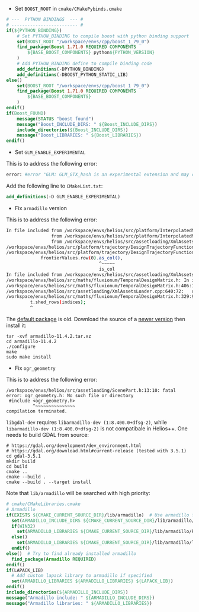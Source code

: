 * Set `BOOST_ROOT` in `cmake/CMakePybinds.cmake`
```cmake
# ---  PYTHON BINDINGS  --- #
# ------------------------- #
if(${PYTHON_BINDING})
    # Set PYTHON_BINDING to compile boost with python binding support
    set(BOOST_ROOT "/workspace/envs/cpp/boost_1_79_0")
    find_package(Boost 1.71.0 REQUIRED COMPONENTS
        ${BASE_BOOST_COMPONENTS} python${PYTHON_VERSION}
    )
    # Add PYTHON_BINDING define to compile binding code
    add_definitions(-DPYTHON_BINDING)
    add_definitions(-DBOOST_PYTHON_STATIC_LIB)
else()
    set(BOOST_ROOT "/workspace/envs/cpp/boost_1_79_0")
    find_package(Boost 1.71.0 REQUIRED COMPONENTS
        ${BASE_BOOST_COMPONENTS}
    )
endif()
if(Boost_FOUND)
    message(STATUS "boost found")
    message("Boost_INCLUDE_DIRS: " ${Boost_INCLUDE_DIRS})
    include_directories(${Boost_INCLUDE_DIRS})
    message("Boost_LIBRARIES: " ${Boost_LIBRARIES})
endif()
```

* Set `GLM_ENABLE_EXPERIMENTAL`

This is to address the following error:
```bash
error: #error "GLM: GLM_GTX_hash is an experimental extension and may change in the future. Use #define GLM_ENABLE_EXPERIMENTAL before including it, if you really want to use it."
```
Add the following line to `CMakeList.txt`:
```cmake
add_definitions(-D GLM_ENABLE_EXPERIMENTAL)
```

* Fix `armadillo` version

This is to address the following error:
```bash
In file included from /workspace/envs/helios/src/platform/InterpolatedMovingPlatform.h:4:0,
                 from /workspace/envs/helios/src/platform/InterpolatedMovingPlatformEgg.h:4,
                 from /workspace/envs/helios/src/assetloading/XmlAssetsLoader.cpp:25:
/workspace/envs/helios/src/platform/trajectory/DesignTrajectoryFunction.h: In constructor 'DesignTrajectoryFunction::DesignTrajectoryFunction(const arma::Col<double>&, const arma::Mat<double>&, const arma::Mat<double>&)':
/workspace/envs/helios/src/platform/trajectory/DesignTrajectoryFunction.h:72:35: error: 'const class arma::subview_row<double>' has no member named 'as_col'; did you mean 'is_col'?
             frontierValues.row(0).as_col(),
                                   ^~~~~~
                                   is_col
In file included from /workspace/envs/helios/src/assetloading/XmlAssetsLoader.cpp:20:0:
/workspace/envs/helios/src/maths/fluxionum/TemporalDesignMatrix.h: In instantiation of 'void fluxionum::TemporalDesignMatrix<TimeType, VarType>::dropRows(const uvec&) [with TimeType = double; VarType = double; arma::uvec = arma::Col<long long unsigned int>]':
/workspace/envs/helios/src/maths/fluxionum/TemporalDesignMatrix.h:406:17:   required from 'std::size_t fluxionum::TemporalDesignMatrix<TimeType, VarType>::slopeFilter(VarType) [with TimeType = double; VarType = double; std::size_t = long unsigned int]'
/workspace/envs/helios/src/assetloading/XmlAssetsLoader.cpp:640:72:   required from here
/workspace/envs/helios/src/maths/fluxionum/TemporalDesignMatrix.h:329:9: error: no matching function for call to 'arma::Col<double>::shed_rows(const uvec&)'
         t.shed_rows(indices);
         ^
```

The [default package](https://packages.ubuntu.com/bionic/libarmadillo-dev) is old. Download the source of a [newer version](https://arma.sourceforge.net/download.html) then install it:
```
tar -xvf armadillo-11.4.2.tar.xz
cd armadillo-11.4.2
./configure 
make 
sudo make install
```

* Fix `ogr_geometry`

This is to address the following error:
```
/workspace/envs/helios/src/assetloading/ScenePart.h:13:10: fatal error: ogr_geometry.h: No such file or directory
 #include <ogr_geometry.h>
          ^~~~~~~~~~~~~~~~
compilation terminated.
```

`libgdal-dev` requires `libarmadillo-dev (1:8.400.0+dfsg-2)`, while `libarmadillo-dev (1:8.400.0+dfsg-2)` is not compatibale in Helios++. One needs to build GDAL from source:
```
# https://gdal.org/development/dev_environment.html
# https://gdal.org/download.html#current-release (tested with 3.5.1)
cd gdal-3.5.1
mkdir build
cd build
cmake ..
cmake --build .
cmake --build . --target install
```

Note that `lib/armadillo` will be searched with high priority:
```cmake
# cmake/CMakeLibraries.cmake
# Armadillo
if(EXISTS ${CMAKE_CURRENT_SOURCE_DIR}/lib/armadillo)  # Use armadillo from lib
  set(ARMADILLO_INCLUDE_DIRS ${CMAKE_CURRENT_SOURCE_DIR}/lib/armadillo/include)
  if(WIN32)
    set(ARMADILLO_LIBRARIES ${CMAKE_CURRENT_SOURCE_DIR}/lib/armadillo/Release/armadillo.lib)
  else()
    set(ARMADILLO_LIBRARIES ${CMAKE_CURRENT_SOURCE_DIR}/lib/armadillo/libarmadillo.so)
  endif()
else()  # Try to find already installed armadillo
  find_package(Armadillo REQUIRED)
endif()
if(LAPACK_LIB)
  # Add custom lapack library to armadillo if specified
  set(ARMADILLO_LIBRARIES ${ARMADILLO_LIBRARIES} ${LAPACK_LIB})
endif()
include_directories(${ARMADILLO_INCLUDE_DIRS})
message("Armadillo include: " ${ARMADILLO_INCLUDE_DIRS})
message("Armadillo libraries: " ${ARMADILLO_LIBRARIES})
```
